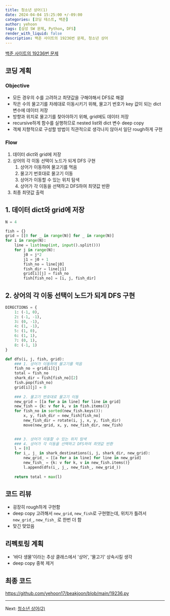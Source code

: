 ```yaml
---
title: 청소년 상어(1)
date: 2024-04-04 15:25:00 +/-09:00
categories: [코딩 테스트, 백준]
author: yehoon
tags: [삼성 SW 문제, Python, DFS]
render_with_liquid: false
description: 백준 사이트의 19236번 문제, 청소년 상어
---
```


[백준 사이트의 19236번 문제](https://www.acmicpc.net/problem/19236)


## 코딩 계획
### Objective
 - 모든 경우의 수를 고려하고 최댓값을 구해야해서 DFS로 해결
 - 작은 수의 물고기를 차례대로 이동시키기 위해, 물고기 번호가 key 값이 되는 dict 변수에 데이터 저장
 - 방향과 위치로 물고기를 찾아야하기 위해, grid에도 데이터 저장
 - recursive하게 함수를 실행하므로 nested list와 dict 변수 deep copy
 - 객체 지향적으로 구성할 방법이 직관적으로 생각나지 않아서 일단 rough하게 구현

### Flow
1. 데이터 dict와 grid에 저장
2. 상어의 각 이동 선택이 노드가 되게 DFS 구현
   1. 상어가 이동하여 물고기를 먹음
   2. 물고기 번호대로 물고기 이동
   3. 상어가 이동할 수 있는 위치 탐색
   4. 상어가 각 이동을 선택하고 DFS하여 최댓값 반환
3. 최종 최댓값 출력

## 1. 데이터 dict와 grid에 저장
```python
N = 4

fish = {}
grid = [[0 for _ in range(N)] for _ in range(N)]
for i in range(N):
    line = list(map(int, input().split()))
    for j in range(N):
        j0 = j*2
        j1 = j0 + 1
        fish_no = line[j0]
        fish_dir = line[j1]
        grid[i][j] = fish_no
        fish[fish_no] = [i, j, fish_dir]
```

## 2. 상어의 각 이동 선택이 노드가 되게 DFS 구현
```python
DIRECTIONS = {
    1: (-1, 0),
    2: (-1, -1),
    3: (0, -1),
    4: (1, -1),
    5: (1, 0),
    6: (1, 1),
    7: (0, 1),
    8: (-1, 1)
}

def dfs(i, j, fish, grid):
    ### 1. 상어가 이동하여 물고기를 먹음
    fish_no = grid[i][j]
    total = fish_no
    shark_dir = fish[fish_no][2]
    fish.pop(fish_no)
    grid[i][j] = 0
    
    ### 2. 물고기 번호대로 물고기 이동
    new_grid = [[a for a in line] for line in grid]
    new_fish = {k: v for k, v in fish.items()}
    for fish_no in sorted(new_fish.keys()):
        x, y, fish_dir = new_fish[fish_no]
        new_fish_dir = rotate(i, j, x, y, fish_dir)
        move(new_grid, x, y, new_fish_dir, new_fish)

    
    ### 3. 상어가 이동할 수 있는 위치 탐색
    ### 4. 상어가 각 이동을 선택하고 DFS하여 최댓값 반환
    l = [0]
    for i_, j_ in shark_destinations(i, j, shark_dir, new_grid):
        new_grid_ = [[a for a in line] for line in new_grid]
        new_fish_ = {k: v for k, v in new_fish.items()}
        l.append(dfs(i_, j_, new_fish_, new_grid_))
    
    return total + max(l)
```

## 코드 리뷰
 - 굉장히 rough하게 구현함
 - deep copy 고려해서 `new_grid`, `new_fish`로 구현했는데, 위치가 틀려서 `new_grid_`, `new_fish_` 로 한번 더 함
 - 맞긴 맞았음

## 리펙토링 계획
 - '바다 생물'이라는 추상 클래스에서 '상어', '물고기' 상속시킬 생각
 - deep copy 중복 제거


## 최종 코드
<https://github.com/yehoon17/beakjoon/blob/main/19236.py>

---

Next: [청소년 상어(2)](https://yehoon17.github.io/posts/청소년상어2/)